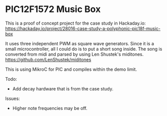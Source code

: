 # PIC12F1572 Music Box

This is a proof of concept project for the case study in Hackaday.io: https://hackaday.io/project/28016-case-study-a-polyphonic-pic18f-music-box

It uses three independent PWM as square wave generators. Since it is a small microcontroller, all I could do is to put a short song inside. The song is converted from midi and parsed by using Len Shustek's miditones. https://github.com/LenShustek/miditones

This is using MikroC for PIC and compiles within the demo limit.

Todo:
- Add decay hardware that is from the case study.

Issues:
- Higher note frequencies may be off. 
